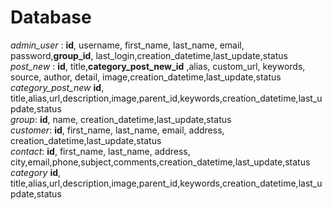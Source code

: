 # Database
*admin_user* : <b>id</b>, username, first_name, last_name, email, password,<b>group_id</b>, last_login,creation_datetime,last_update,status</br>
*post_new* : <b>id</b>, title,<b>category_post_new_id</b> ,alias, custom_url, keywords, source, author, detail, image,creation_datetime,last_update,status</br>
*category_post_new* <b>id</b>, title,alias,url,description,image,parent_id,keywords,creation_datetime,last_update,status</br>
*group*:  <b>id</b>, name, creation_datetime,last_update,status</br>
*customer*: <b>id</b>, first_name, last_name, email, address, creation_datetime,last_update,status</br>
*contact*: <b>id</b>, first_name, last_name, address, city,email,phone,subject,comments,creation_datetime,last_update,status</br>
*category* <b>id</b>, title,alias,url,description,image,parent_id,keywords,creation_datetime,last_update,status</br>
